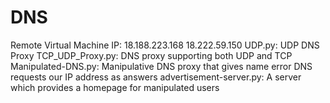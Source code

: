 # DNS
Remote Virtual Machine IP: 18.188.223.168
                           18.222.59.150
UDP.py: UDP DNS Proxy
TCP_UDP_Proxy.py: DNS proxy supporting both UDP and TCP
Manipulated-DNS.py: Manipulative DNS proxy that gives name error DNS requests our IP address as answers
advertisement-server.py: A server which provides a homepage for manipulated users
